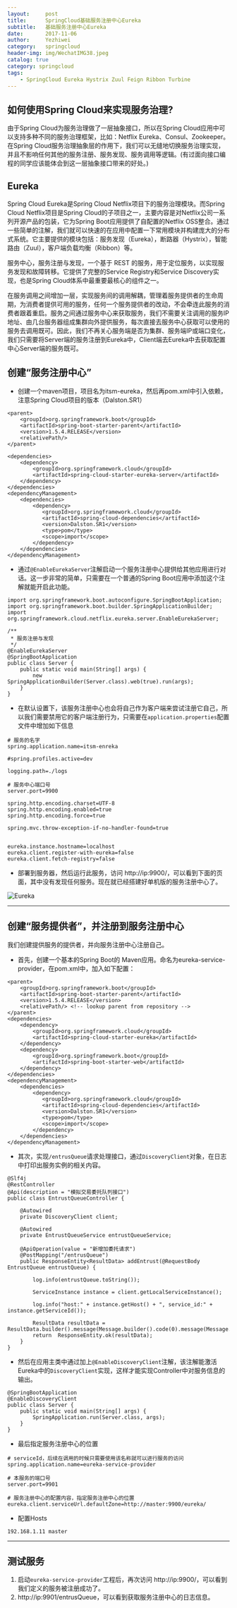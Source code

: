 ```yaml
---
layout:     post
title:      SpringCloud基础服务注册中心Eureka
subtitle:   基础服务注册中心Eureka
date:       2017-11-06
author:     Yezhiwei
category:   springcloud
header-img: img/WechatIMG38.jpeg
catalog: true
category: springcloud
tags:
    - SpringCloud Eureka Hystrix Zuul Feign Ribbon Turbine
---
```



## 如何使用Spring Cloud来实现服务治理?

由于Spring Cloud为服务治理做了一层抽象接口，所以在Spring Cloud应用中可以支持多种不同的服务治理框架，比如：Netflix Eureka、Consul、Zookeeper。在Spring Cloud服务治理抽象层的作用下，我们可以无缝地切换服务治理实现，并且不影响任何其他的服务注册、服务发现、服务调用等逻辑。(有过面向接口编程的同学应该能体会到这一层抽象接口带来的好处。)

## Eureka

Spring Cloud Eureka是Spring Cloud Netflix项目下的服务治理模块。而Spring Cloud Netflix项目是Spring Cloud的子项目之一，主要内容是对Netflix公司一系列开源产品的包装，它为Spring Boot应用提供了自配置的Netflix OSS整合。通过一些简单的注解，我们就可以快速的在应用中配置一下常用模块并构建庞大的分布式系统。它主要提供的模块包括：服务发现（Eureka），断路器（Hystrix），智能路由（Zuul），客户端负载均衡（Ribbon）等。

服务中心，服务注册与发现，一个基于 REST 的服务，用于定位服务，以实现服务发现和故障转移。它提供了完整的Service Registry和Service Discovery实现，也是Spring Cloud体系中最重要最核心的组件之一。

在服务调用之间增加一层，实现服务间的调用解耦，管理着服务提供者的生命周期，为消费者提供可用的服务，任何一个服务提供者的改动，不会牵连此服务的消费者跟着重启。服务之间通过服务中心来获取服务，我们不需要关注调用的服务IP地址、由几台服务器组成集群向外提供服务，每次直接去服务中心获取可以使用的服务去调用既可。因此，我们不再关心服务端是否为集群、服务端IP或端口变化，我们只需要将Server端的服务注册到Eureka中，Client端去Eureka中去获取配置中心Server端的服务既可。

## 创建“服务注册中心”

* 创建一个maven项目，项目名为itsm-eureka，然后再pom.xml中引入依赖，注意Spring Cloud项目的版本（Dalston.SR1）

```
<parent>
    <groupId>org.springframework.boot</groupId>
    <artifactId>spring-boot-starter-parent</artifactId>
    <version>1.5.4.RELEASE</version>
    <relativePath/>
</parent>

<dependencies>
    <dependency>
        <groupId>org.springframework.cloud</groupId>
        <artifactId>spring-cloud-starter-eureka-server</artifactId>
    </dependency>
</dependencies>
<dependencyManagement>
    <dependencies>
        <dependency>
           <groupId>org.springframework.cloud</groupId>
           <artifactId>spring-cloud-dependencies</artifactId>
           <version>Dalston.SR1</version>
           <type>pom</type>
           <scope>import</scope>
        </dependency>
    </dependencies>
</dependencyManagement>
```

* 通过`@EnableEurekaServer`注解启动一个服务注册中心提供给其他应用进行对话。这一步非常的简单，只需要在一个普通的Spring Boot应用中添加这个注解就能开启此功能。

```
import org.springframework.boot.autoconfigure.SpringBootApplication;
import org.springframework.boot.builder.SpringApplicationBuilder;
import org.springframework.cloud.netflix.eureka.server.EnableEurekaServer;

/**
 * 服务注册与发现
 */
@EnableEurekaServer
@SpringBootApplication
public class Server {
    public static void main(String[] args) {
        new SpringApplicationBuilder(Server.class).web(true).run(args);
    }
}
```

* 在默认设置下，该服务注册中心也会将自己作为客户端来尝试注册它自己，所以我们需要禁用它的客户端注册行为，只需要在`application.properties`配置文件中增加如下信息

```
# 服务的名字
spring.application.name=itsm-enreka

#spring.profiles.active=dev

logging.path=./logs

# 服务中心端口号
server.port=9900

spring.http.encoding.charset=UTF-8
spring.http.encoding.enabled=true
spring.http.encoding.force=true

spring.mvc.throw-exception-if-no-handler-found=true


eureka.instance.hostname=localhost
eureka.client.register-with-eureka=false
eureka.client.fetch-registry=false
```

* 部署到服务器，然后运行此服务，访问 http://ip:9900/，可以看到下面的页面，其中没有发现任何服务。现在就已经搭建好单机版的服务注册中心了。

![Eureka](/img/spring-cloud-starter-dalston-1-1.png)

---

## 创建“服务提供者”，并注册到服务注册中心

我们创建提供服务的提供者，并向服务注册中心注册自己。

* 首先，创建一个基本的Spring Boot的 Maven应用。命名为eureka-service-provider，在pom.xml中，加入如下配置：

```
<parent> 
    <groupId>org.springframework.boot</groupId>
    <artifactId>spring-boot-starter-parent</artifactId>
    <version>1.5.4.RELEASE</version>
    <relativePath/> <!-- lookup parent from repository -->
</parent>
<dependencies>
    <dependency>
        <groupId>org.springframework.cloud</groupId>
        <artifactId>spring-cloud-starter-eureka</artifactId>
    </dependency>
    <dependency>
        <groupId>org.springframework.boot</groupId>
        <artifactId>spring-boot-starter-web</artifactId>
    </dependency>
</dependencies>
<dependencyManagement>
    <dependencies>
        <dependency>
           <groupId>org.springframework.cloud</groupId>
           <artifactId>spring-cloud-dependencies</artifactId>
           <version>Dalston.SR1</version>
           <type>pom</type>
           <scope>import</scope>
        </dependency>
    </dependencies>
</dependencyManagement>
```

* 其次，实现`/entrusQueue`请求处理接口，通过`DiscoveryClient`对象，在日志中打印出服务实例的相关内容。

```
@Slf4j
@RestController
@Api(description = "模拟交易委托队列接口")
public class EntrustQueueController {

    @Autowired
    private DiscoveryClient client;

    @Autowired
    private EntrustQueueService entrustQueueService;

    @ApiOperation(value = "新增加委托请求")
    @PostMapping("/entrusQueue")
    public ResponseEntity<ResultData> addEntrust(@RequestBody EntrustQueue entrustQueue) {

        log.info(entrustQueue.toString());

        ServiceInstance instance = client.getLocalServiceInstance();

        log.info("host:" + instance.getHost() + ", service_id:" + instance.getServiceId());

        ResultData resultData = ResultData.builder().message(Message.builder().code(0).message(Message.SUCCESS_MESSAGE).build()).build();
        return  ResponseEntity.ok(resultData);
    }
}
```

* 然后在应用主类中通过加上`@EnableDiscoveryClient`注解，该注解能激活Eureka中的`DiscoveryClient`实现，这样才能实现Controller中对服务信息的输出。

```
@SpringBootApplication
@EnableDiscoveryClient
public class Server {
    public static void main(String[] args) {
        SpringApplication.run(Server.class, args);
    }
}
```

* 最后指定服务注册中心的位置

```
# serviceId，后续在调用的时候只需要使用该名称就可以进行服务的访问
spring.application.name=eureka-service-provider

# 本服务的端口号
server.port=9901

# 服务注册中心的配置内容，指定服务注册中心的位置
eureka.client.serviceUrl.defaultZone=http://master:9900/eureka/
```

* 配置Hosts

```
192.168.1.11 master
```

---

## 测试服务

1. 启动`eureka-service-provider`工程后，再次访问 http://ip:9900/，可以看到我们定义的服务被注册成功了。
2. http://ip:9901/entrusQueue，可以看到获取服务注册中心的日志信息。





